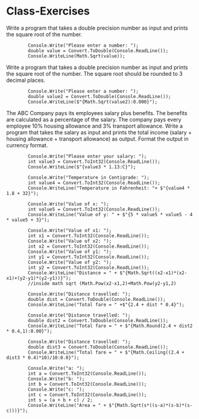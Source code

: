 # Class-Exercises

Write a program that takes a double precision number as input and prints the square root of the number.
            
            Console.Write("Please enter a number: ");
            double value = Convert.ToDouble(Console.ReadLine());
            Console.WriteLine(Math.Sqrt(value));

Write a program that takes a double precision number as input and prints the square root of the number.
The square root should be rounded to 3 decimal places.
            
            Console.Write("Please enter a number: ");
            double value2 = Convert.ToDouble(Console.ReadLine());
            Console.WriteLine($"{Math.Sqrt(value2):0.000}");

The ABC Company pays its employees salary plus benefits. The benefits are calculated as a percentage of the salary.
The company pays every employee 10% housing allowance and 3% transport allowance.
Write a program that takes the salary as input and prints the total income
(salary + housing allowance + transport allowance) as output. Format the output in currency format.
            
            Console.Write("Please enter your salary: ");
            int value3 = Convert.ToInt32(Console.ReadLine());
            Console.WriteLine($"{value3 * 1.13:C}");

            Console.Write("Temperature in Centigrade: ");
            int value4 = Convert.ToInt32(Console.ReadLine());
            Console.WriteLine("Temperature in Fahrenheit: "+ $"{value4 * 1.8 + 32}");

            Console.Write("Value of x: ");
            int value5 = Convert.ToInt32(Console.ReadLine());
            Console.WriteLine("Value of y: " + $"{5 * value5 * value5 - 4 * value5 + 3}");

            Console.Write("Value of x1: ");
            int x1 = Convert.ToInt32(Console.ReadLine());
            Console.Write("Value of x2: ");
            int x2 = Convert.ToInt32(Console.ReadLine());
            Console.Write("Value of y1: ");
            int y1 = Convert.ToInt32(Console.ReadLine());
            Console.Write("Value of y2: ");
            int y2 = Convert.ToInt32(Console.ReadLine());
            Console.WriteLine("Distance = " + $"{Math.Sqrt((x2-x1)*(x2-x1)+(y2-y1)*(y2-y1))}");
            //inside math sqrt (Math.Pow(x2-x1,2)+Math.Pow(y2-y1,2)

            Console.Write("Distance travelled: ");
            double dist = Convert.ToDouble(Console.ReadLine());
            Console.WriteLine("Total fare = " +$"{2.4 + dist * 0.4}");

            Console.Write("Distance travelled: ");
            double dist2 = Convert.ToDouble(Console.ReadLine());
            Console.WriteLine("Total fare = " + $"{Math.Round(2.4 + dist2 * 0.4,1):0.00}");

            Console.Write("Distance travelled: ");
            double dist3 = Convert.ToDouble(Console.ReadLine());
            Console.WriteLine("Total fare = " + $"{Math.Ceiling((2.4 + dist3 * 0.4)*10)/10:0.0}");

            Console.Write("a: ");
            int a = Convert.ToInt32(Console.ReadLine());
            Console.Write("b: ");
            int b = Convert.ToInt32(Console.ReadLine());
            Console.Write("c: ");
            int c = Convert.ToInt32(Console.ReadLine());
            int s = (a + b + c) / 2;
            Console.WriteLine("Area = " + $"{Math.Sqrt(s*((s-a)*(s-b)*(s-c)))}");

